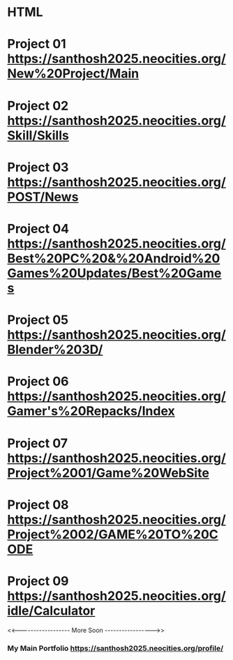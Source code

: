 # HTML

# Project 01   https://santhosh2025.neocities.org/New%20Project/Main

# Project 02   https://santhosh2025.neocities.org/Skill/Skills

# Project 03    https://santhosh2025.neocities.org/POST/News

# Project 04   https://santhosh2025.neocities.org/Best%20PC%20&%20Android%20Games%20Updates/Best%20Games

# Project 05   https://santhosh2025.neocities.org/Blender%203D/

# Project 06   https://santhosh2025.neocities.org/Gamer's%20Repacks/Index

# Project 07   https://santhosh2025.neocities.org/Project%2001/Game%20WebSite 

# Project 08   https://santhosh2025.neocities.org/Project%2002/GAME%20TO%20CODE

# Project 09   https://santhosh2025.neocities.org/idle/Calculator





<<------------------ More Soon ----------------->>



### My Main Portfolio   https://santhosh2025.neocities.org/profile/

